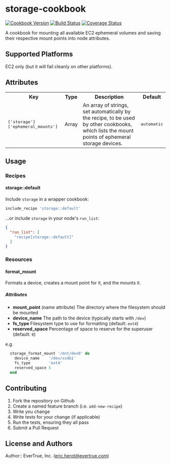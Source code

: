 # storage-cookbook

[![Cookbook Version](https://img.shields.io/cookbook/v/storage.svg?style=flat)](https://supermarket.getchef.com/cookbooks/storage)
[![Build Status](http://img.shields.io/travis/evertrue/storage-cookbook.svg?style=flat)](https://travis-ci.org/evertrue/storage-cookbook)
[![Coverage Status](http://img.shields.io/coveralls/evertrue/storage-cookbook.svg?style=flat)](https://coveralls.io/r/evertrue/storage-cookbook)

A cookbook for mounting all available EC2 ephemeral volumes and saving their
respective mount points into node attributes.

## Supported Platforms

EC2 only (but it will fail cleanly on other platforms).

## Attributes

<table>
  <tr>
    <th>Key</th>
    <th>Type</th>
    <th>Description</th>
    <th>Default</th>
  </tr>
  <tr>
    <td><tt>['storage']['ephemeral_mounts']</tt></td>
    <td>Array</td>
    <td>An array of strings, set automatically by the recipe, to be used by other cookbooks, which lists the mount points of ephemeral storage devices.</td>
    <td><tt>automatic</tt></td>
  </tr>
</table>

## Usage

### Recipes

#### storage::default

Include `storage` in a wrapper cookbook:

```ruby
include_recipe 'storage::default'
```

...or include `storage` in your node's `run_list`:

```json
{
  "run_list": [
    "recipe[storage::default]"
  ]
}
```

### Resources

#### format_mount

Formats a device, creates a mount point for it, and the mounts it.

##### Attributes

* **mount_point** (name attribute) The directory where the filesystem should be mounted
* **device_name** The path to the device (typically starts with `/dev`)
* **fs_type** Filesystem type to use for formatting (default: `ext4`)
* **reserved_space** Percentage of space to reserve for the superuser (default: `0`)

e.g.
```ruby
  storage_format_mount '/mnt/dev0' do
    device_name    '/dev/xvdb1'
    fs_type        'ext4'
    reserved_space 5
  end
```

## Contributing

1. Fork the repository on Github
2. Create a named feature branch (i.e. `add-new-recipe`)
3. Write you change
4. Write tests for your change (if applicable)
5. Run the tests, ensuring they all pass
6. Submit a Pull Request

## License and Authors

Author:: EverTrue, Inc. (<eric.herot@evertrue.com>)
